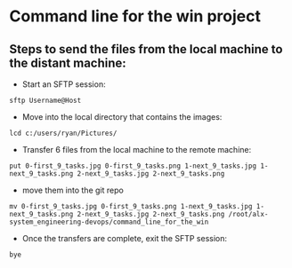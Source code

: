 # Command line for the win project

## Steps to send the files from the local machine to the distant machine:
* Start an SFTP session:
```
sftp Username@Host
```

* Move into the local directory that contains the images:
```
lcd c:/users/ryan/Pictures/
```

* Transfer 6 files from the local machine to the remote machine:
```
put 0-first_9_tasks.jpg 0-first_9_tasks.png 1-next_9_tasks.jpg 1-next_9_tasks.png 2-next_9_tasks.jpg 2-next_9_tasks.png
```

* move them into the git repo
```
mv 0-first_9_tasks.jpg 0-first_9_tasks.png 1-next_9_tasks.jpg 1-next_9_tasks.png 2-next_9_tasks.jpg 2-next_9_tasks.png /root/alx-system_engineering-devops/command_line_for_the_win
```


* Once the transfers are complete, exit the SFTP session:
```
bye
```

